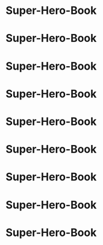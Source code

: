 # Super-Hero-Book
# Super-Hero-Book
# Super-Hero-Book
# Super-Hero-Book
# Super-Hero-Book
# Super-Hero-Book
# Super-Hero-Book
# Super-Hero-Book
# Super-Hero-Book
